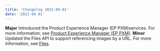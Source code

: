 ```yaml
---
title: 'Changelog 2021-04-01'
date: '2021-04-01'
---
```

**Major** Introduced the Product Experience Manager (EP PXM)services. For more information, see [Product Experience Manager (EP PXM)](/docs/pxm/products/product-content-management).
**Minor** Updated the Files API to support referencing images by a URL. For more information, see [Files](/docs/pxm/products/product-assets/files-overview).
